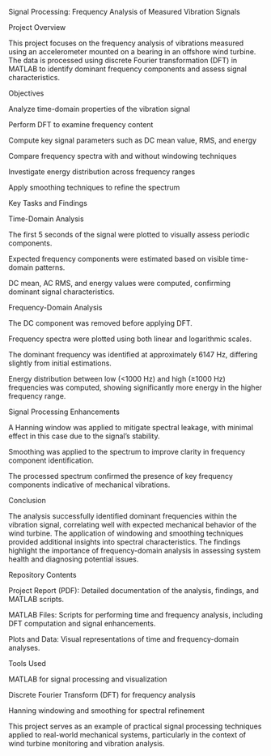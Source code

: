 
Signal Processing: Frequency Analysis of Measured Vibration Signals

Project Overview

This project focuses on the frequency analysis of vibrations measured using an accelerometer mounted on a bearing in an offshore wind turbine. The data is processed using discrete Fourier transformation (DFT) in MATLAB to identify dominant frequency components and assess signal characteristics.

Objectives

Analyze time-domain properties of the vibration signal

Perform DFT to examine frequency content

Compute key signal parameters such as DC mean value, RMS, and energy

Compare frequency spectra with and without windowing techniques

Investigate energy distribution across frequency ranges

Apply smoothing techniques to refine the spectrum

Key Tasks and Findings

Time-Domain Analysis

The first 5 seconds of the signal were plotted to visually assess periodic components.

Expected frequency components were estimated based on visible time-domain patterns.

DC mean, AC RMS, and energy values were computed, confirming dominant signal characteristics.

Frequency-Domain Analysis

The DC component was removed before applying DFT.

Frequency spectra were plotted using both linear and logarithmic scales.

The dominant frequency was identified at approximately 6147 Hz, differing slightly from initial estimations.

Energy distribution between low (<1000 Hz) and high (≥1000 Hz) frequencies was computed, showing significantly more energy in the higher frequency range.

Signal Processing Enhancements

A Hanning window was applied to mitigate spectral leakage, with minimal effect in this case due to the signal’s stability.

Smoothing was applied to the spectrum to improve clarity in frequency component identification.

The processed spectrum confirmed the presence of key frequency components indicative of mechanical vibrations.

Conclusion

The analysis successfully identified dominant frequencies within the vibration signal, correlating well with expected mechanical behavior of the wind turbine. The application of windowing and smoothing techniques provided additional insights into spectral characteristics. The findings highlight the importance of frequency-domain analysis in assessing system health and diagnosing potential issues.

Repository Contents

Project Report (PDF): Detailed documentation of the analysis, findings, and MATLAB scripts.

MATLAB Files: Scripts for performing time and frequency analysis, including DFT computation and signal enhancements.

Plots and Data: Visual representations of time and frequency-domain analyses.

Tools Used

MATLAB for signal processing and visualization

Discrete Fourier Transform (DFT) for frequency analysis

Hanning windowing and smoothing for spectral refinement

This project serves as an example of practical signal processing techniques applied to real-world mechanical systems, particularly in the context of wind turbine monitoring and vibration analysis.

